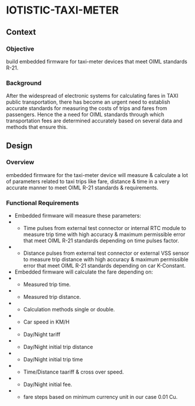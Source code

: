 # IOTISTIC-TAXI-METER
## Context

### Objective
build embedded firmware for taxi-meter devices that meet OIML standards R-21.

### Background
After the widespread of electronic systems for calculating fares in TAXI public transportation, there has become an urgent need to establish accurate standards for measuring the costs of trips and fares from passengers. Hence the a need for OIML standards through which transportation fees are determined accurately based on several data and methods that ensure this.

## Design
### Overview
embedded firmware for the taxi-meter device will measure & calculate a lot of parameters related to taxi trips like fare, distance & time in a very accurate manner to meet OIML R-21 standards & requirements.

### Functional Requirements
+ Embedded firmware will measure these parameters:
+ - Time pulses from external test connector or internal RTC module to measure trip time with high accuracy & maximum permissible error that meet OIML R-21 standards depending on time pulses factor.
+ - Distance pulses from external test connector or external VSS sensor to measure trip distance with high accuracy & maximum permissible error that meet OIML R-21 standards depending on car K-Constant.
+ Embedded firmware will calculate the fare depending on:
+ + Measured trip time.
+ + Measured trip distance.
+ + Calculation methods single or double.
+ + Car speed in KM/H
+ + Day/Night tariff
+ + Day/Night initial trip distance
+ + Day/Night initial trip time
+ + Time/Distance taariff & cross over speed.
+ + Day/Night initial fee.
+ + fare steps based on minimum currency unit in our case 0.01 Cu.


